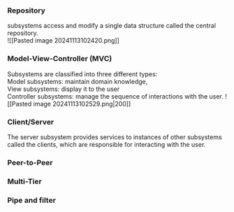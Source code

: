 ### Repository
subsystems access and modify a single data structure called the central repository.  
![[Pasted image 20241113102420.png]]
### Model-View-Controller (MVC)
Subsystems are classified into three different types:  
	Model subsystems: maintain domain knowledge,  
	View subsystems: display it to the user  
	Controller subsystems: manage the sequence of interactions with the user.
![[Pasted image 20241113102529.png|200]]
### Client/Server
The server subsystem provides services to instances of other subsystems called the clients, which are responsible for interacting with the user.
### Peer-to-Peer
### Multi-Tier
### Pipe and filter

